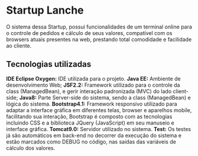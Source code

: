 # Startup Lanche

O sistema dessa Startup, possui funcionalidades de um terminal online para o controle de pedidos e cálculo de seus valores, compatível com os browsers atuais presentes na web, prestando total comodidade e facilidade ao cliente.

## Tecnologias utilizadas
**IDE Eclipse Oxygen:** IDE utilizada para o projeto.
**Java EE:** Ambiente de desenvolvimento Web;
**JSF2.2:** Framework utilizado para o controle da class (ManagedBean), e gerir interação padronizada (MVC) do lado client-side;
**Java8:** Parte Server-side do sistema, sendo a class (ManagedBean) e lógica do sistema. 
**Bootstrap4.1:** Framework responsivo utilizado para adaptar a interface gráfica em diferentes telas, browser e aparelhos mobile, facilitando sua interação, Bootstrap é composto com as tecnologias incluindo CSS e a biblioteca JQuery (JavaScript) em seu manuseio e interface gráfica.
**Tomcat9.0:** Servidor utilizado no sistema.
**Test:** Os testes já são automáticos em back-end no decorrer da execução do sistema e estão marcados como DEBUG no código, nas saídas das variáveis de cálculo dos valores.  
 



 

  

